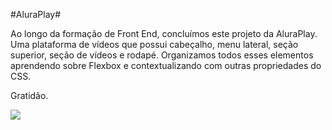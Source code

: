 #AluraPlay#

Ao longo da formação de Front End, concluímos este  projeto da AluraPlay.
Uma plataforma de vídeos que possui cabeçalho, menu lateral, seção superior, seção de vídeos e rodapé.
Organizamos todos esses elementos aprendendo sobre Flexbox e contextualizando com outras propriedades do CSS.

Gratidão.


<img src="./img/videos/aluraplay.png">
